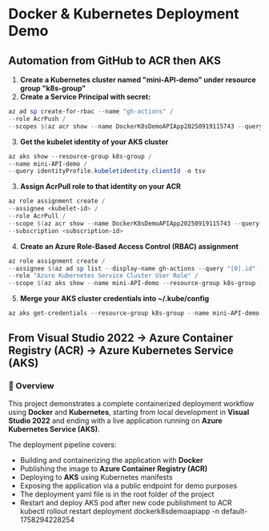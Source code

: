 # Docker & Kubernetes Deployment Demo  
## Automation from GitHub to ACR then AKS  
1. **Create a Kubernetes cluster named "mini-API-demo" under resource group "k8s-group"**
2. **Create a Service Principal with secret:**  
```Powershell
az ad sp create-for-rbac --name "gh-actions" /
--role AcrPush /
--scopes $(az acr show --name DockerK8sDemoAPIApp20250919115743 --query id -o tsv)
```

3. **Get the kubelet identity of your AKS cluster**  
```Powershell
az aks show --resource-group k8s-group /
--name mini-API-demo /
--query identityProfile.kubeletidentity.clientId -o tsv
```

3. **Assign AcrPull role to that identity on your ACR**  
```Powershell
az role assignment create /
--assignee <kubelet-id> /
--role AcrPull /
--scope $(az acr show --name DockerK8sDemoAPIApp20250919115743 --query id -o tsv) /
--subscription <subscription-id>
```

4. **Create an Azure Role-Based Access Control (RBAC) assignment**  
```Powershell
az role assignment create /
--assignee $(az ad sp list --display-name gh-actions --query "[0].id" -o tsv) /
--role "Azure Kubernetes Service Cluster User Role" /
--scope $(az aks show --name mini-API-demo --resource-group k8s-group --query id -o tsv)
```

5. **Merge your AKS cluster credentials into ~/.kube/config**  
```Powershell
az aks get-credentials --resource-group k8s-group --name mini-API-demo --overwrite-existing
```

## From Visual Studio 2022 → Azure Container Registry (ACR) → Azure Kubernetes Service (AKS)

### 📌 Overview
This project demonstrates a complete containerized deployment workflow using **Docker** and **Kubernetes**, starting from local development in **Visual Studio 2022** and ending with a live application running on **Azure Kubernetes Service (AKS)**.

The deployment pipeline covers:
- Building and containerizing the application with **Docker**
- Publishing the image to **Azure Container Registry (ACR)**
- Deploying to **AKS** using Kubernetes manifests
- Exposing the application via a public endpoint for demo purposes
- The deployment yaml file is in the root folder of the project
- Restart and deploy AKS pod after new code publishment to ACR  
  kubectl rollout restart deployment dockerk8sdemoapiapp -n default-1758294228254
